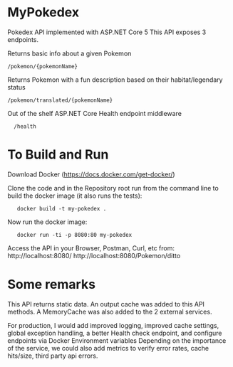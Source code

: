 
# MyPokedex 

Pokedex API implemented with ASP.NET Core 5
This API exposes 3 endpoints.

Returns basic info about a given Pokemon
    
    /pokemon/{pokemonName}

Returns Pokemon with a fun description based on their habitat/legendary status

    /pokemon/translated/{pokemonName}


Out of the shelf ASP.NET Core Health endpoint middleware
      
      /health 

# To Build and Run

Download Docker (https://docs.docker.com/get-docker/)

Clone the code and in the Repository root run from the command line to build the docker image (it also runs the tests):
       
       docker build -t my-pokedex .

Now run the docker image:
         
       docker run -ti -p 8080:80 my-pokedex
      
Access the API in your Browser, Postman, Curl, etc from:
http://localhost:8080/
http://localhost:8080/Pokemon/ditto


# Some remarks
This API returns static data. 
An output cache was added to this API methods.
A MemoryCache was also added to the 2 external services.

For production, I would add improved logging, improved cache settings, global exception handling, a better Health check endpoint, and configure endpoints via Docker Environment variables
Depending on the importance of the service, we could also add metrics to verify error rates, cache hits/size, third party api errors.